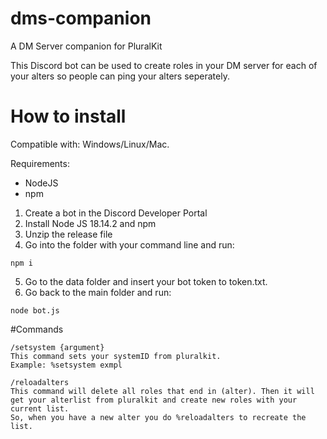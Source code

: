 # dms-companion
A DM Server companion for PluralKit

This Discord bot can be used to create roles in your DM server for each of your alters so people can ping your alters seperately.

# How to install
Compatible with: Windows/Linux/Mac.

Requirements:
- NodeJS
- npm

1. Create a bot in the Discord Developer Portal
2. Install Node JS 18.14.2 and npm
3. Unzip the release file
4. Go into the folder with your command line and run:
```
npm i
```
5. Go to the data folder and insert your bot token to token.txt.
6. Go back to the main folder and run:
```
node bot.js
```

#Commands
```
/setsystem {argument}
This command sets your systemID from pluralkit.
Example: %setsystem exmpl
```

```
/reloadalters
This command will delete all roles that end in (alter). Then it will get your alterlist from pluralkit and create new roles with your current list.
So, when you have a new alter you do %reloadalters to recreate the list.
```